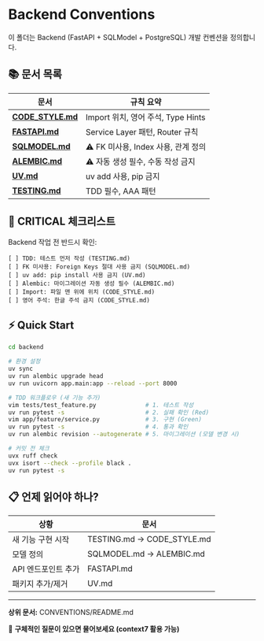 # Backend Conventions

이 폴더는 Backend (FastAPI + SQLModel + PostgreSQL) 개발 컨벤션을 정의합니다.

## 📚 문서 목록

| 문서 | 규칙 요약 |
|------|---------|
| **[CODE_STYLE.md](./CODE_STYLE.md)** | Import 위치, 영어 주석, Type Hints |
| **[FASTAPI.md](./FASTAPI.md)** | Service Layer 패턴, Router 규칙 |
| **[SQLMODEL.md](./SQLMODEL.md)** | ⚠️ FK 미사용, Index 사용, 관계 정의 |
| **[ALEMBIC.md](./ALEMBIC.md)** | ⚠️ 자동 생성 필수, 수동 작성 금지 |
| **[UV.md](./UV.md)** | uv add 사용, pip 금지 |
| **[TESTING.md](./TESTING.md)** | TDD 필수, AAA 패턴 |

## 🔴 CRITICAL 체크리스트

Backend 작업 전 반드시 확인:

```
[ ] TDD: 테스트 먼저 작성 (TESTING.md)
[ ] FK 미사용: Foreign Keys 절대 사용 금지 (SQLMODEL.md)
[ ] uv add: pip install 사용 금지 (UV.md)
[ ] Alembic: 마이그레이션 자동 생성 필수 (ALEMBIC.md)
[ ] Import: 파일 맨 위에 위치 (CODE_STYLE.md)
[ ] 영어 주석: 한글 주석 금지 (CODE_STYLE.md)
```

## ⚡ Quick Start

```bash
cd backend

# 환경 설정
uv sync
uv run alembic upgrade head
uv run uvicorn app.main:app --reload --port 8000

# TDD 워크플로우 (새 기능 추가)
vim tests/test_feature.py              # 1. 테스트 작성
uv run pytest -s                       # 2. 실패 확인 (Red)
vim app/feature/service.py             # 3. 구현 (Green)
uv run pytest -s                       # 4. 통과 확인
uv run alembic revision --autogenerate # 5. 마이그레이션 (모델 변경 시)

# 커밋 전 체크
uvx ruff check
uvx isort --check --profile black .
uv run pytest -s
```

## 📋 언제 읽어야 하나?

| 상황 | 문서 |
|------|------|
| 새 기능 구현 시작 | TESTING.md → CODE_STYLE.md |
| 모델 정의 | SQLMODEL.md → ALEMBIC.md |
| API 엔드포인트 추가 | FASTAPI.md |
| 패키지 추가/제거 | UV.md |

---

**상위 문서:** CONVENTIONS/README.md

💬 **구체적인 질문이 있으면 물어보세요 (context7 활용 가능)**

